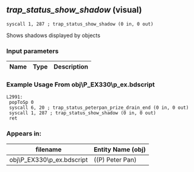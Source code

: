 ## *trap_status_show_shadow* (visual)

`syscall 1, 287 ; trap_status_show_shadow (0 in, 0 out)`

Shows shadows displayed by objects

### Input parameters
| Name | Type | Description
|------|------|------------


### Example Usage From obj\P_EX330\p_ex.bdscript
```plaintext
L2991:
 popToSp 0
 syscall 6, 20 ; trap_status_peterpan_prize_drain_end (0 in, 0 out)
 syscall 1, 287 ; trap_status_show_shadow (0 in, 0 out)
 ret
```


### Appears in:
| filename | Entity Name (obj)
|----------|-------------
| obj\P_EX330\p_ex.bdscript       | ((P) Peter Pan)          



